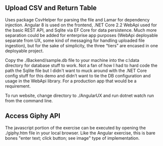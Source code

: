 ## Upload CSV and Return Table
Uses package CsvHelper for parsing the file and Lamar for dependency injection.  Angular 8 is used on the frontend, .NET Core 2.2 WebApi used for the basic REST API, and Sqlite via EF Core for data persistence.  Much more separation could be added for enterprise app purposes (WebApi deployable separate from UX, some kind of messaging for handling uploaded file ingestion), but for the sake of simplicity, the three “tiers” are encased in one deployable project.  

Copy the ./Backend/sample.db file to your machine into the c:\data directory for database stuff to work.  Not a fan of how I had to hard code the path the Sqlite file but I didn't want to muck around with the .NET Core config stuff for this demo and didn’t want to tie the DB configuration and usage in the WebApi library.  For a production app that would be a requirement.

To run website, change directory to ./AngularUX and run dotnet watch run from the command line.

## Access Giphy API
The javascript portion of the exercise can be executed by opening the ./giphy.htm file in your local browser.  Like the Angular exercise, this is bare bones "enter text; click button; see image" type of implementation.
